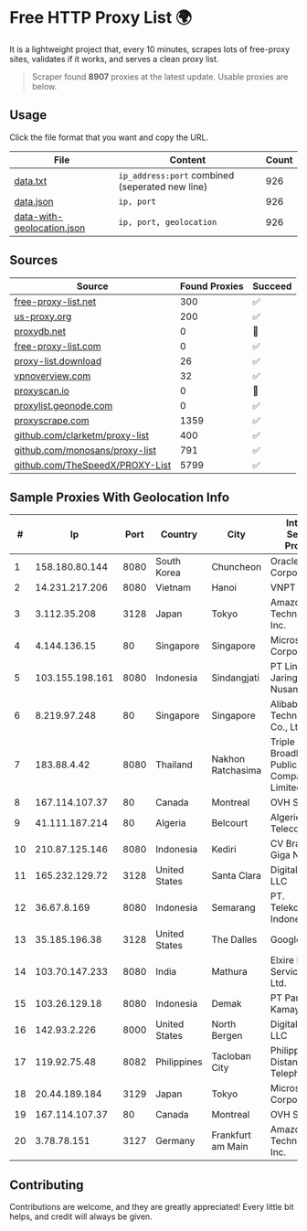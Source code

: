 
# Free HTTP Proxy List 🌍

It is a lightweight project that, every 10 minutes, scrapes lots of free-proxy sites, validates if it works, and serves a clean proxy list.


> Scraper found **8907** proxies at the latest update. Usable proxies are below.

## Usage

Click the file format that you want and copy the URL.


|File|Content|Count|
|----|-------|-----|
|[data.txt](https://raw.githubusercontent.com/themiralay/Proxy-List-World/master/data.txt)|`ip_address:port` combined (seperated new line)|926|
|[data.json](https://raw.githubusercontent.com/themiralay/Proxy-List-World/master/data.json)|`ip, port`|926|
|[data-with-geolocation.json](https://raw.githubusercontent.com/themiralay/Proxy-List-World/master/data-with-geolocation.json)|`ip, port, geolocation`|926|

## Sources

|Source|Found Proxies|Succeed|
|------|-------------|-------|
|[free-proxy-list.net](https://free-proxy-list.net)|300|✅|
|[us-proxy.org](https://www.us-proxy.org)|200|✅|
|[proxydb.net](http://proxydb.net)|0|🚫|
|[free-proxy-list.com](https://free-proxy-list.com/?page=&port=&type%5B%5D=http&type%5B%5D=https&up_time=0&search=Search)|0|✅|
|[proxy-list.download](https://www.proxy-list.download/HTTP)|26|✅|
|[vpnoverview.com](https://vpnoverview.com/privacy/anonymous-browsing/free-proxy-servers)|32|✅|
|[proxyscan.io](https://www.proxyscan.io)|0|🚫|
|[proxylist.geonode.com](https://proxylist.geonode.com/api/proxy-list?limit=300&page=1&sort_by=lastChecked&sort_type=desc&protocols=http,https)|0|✅|
|[proxyscrape.com](https://api.proxyscrape.com/v2/?request=displayproxies&protocol=http&timeout=10000&country=all&ssl=all&anonymity=all)|1359|✅|
|[github.com/clarketm/proxy-list](https://raw.githubusercontent.com/clarketm/proxy-list/master/proxy-list-raw.txt)|400|✅|
|[github.com/monosans/proxy-list](https://raw.githubusercontent.com/monosans/proxy-list/main/proxies/http.txt)|791|✅|
|[github.com/TheSpeedX/PROXY-List](https://raw.githubusercontent.com/TheSpeedX/PROXY-List/master/http.txt)|5799|✅|


## Sample Proxies With Geolocation Info

|#|Ip|Port|Country|City|Internet Service Provider|
|-|--|----|-------|----|-------------------------|
|1|158.180.80.144|8080|South Korea|Chuncheon|Oracle Corporation|
|2|14.231.217.206|8080|Vietnam|Hanoi|VNPT|
|3|3.112.35.208|3128|Japan|Tokyo|Amazon Technologies Inc.|
|4|4.144.136.15|80|Singapore|Singapore|Microsoft Corporation|
|5|103.155.198.161|8080|Indonesia|Sindangjati|PT Lintas Jaringan Nusantara|
|6|8.219.97.248|80|Singapore|Singapore|Alibaba (US) Technology Co., Ltd.|
|7|183.88.4.42|8080|Thailand|Nakhon Ratchasima|Triple T Broadband Public Company Limited|
|8|167.114.107.37|80|Canada|Montreal|OVH SAS|
|9|41.111.187.214|80|Algeria|Belcourt|Algerie Telecom|
|10|210.87.125.146|8080|Indonesia|Kediri|CV Brawijaya Giga Network|
|11|165.232.129.72|3128|United States|Santa Clara|DigitalOcean, LLC|
|12|36.67.8.169|8080|Indonesia|Semarang|PT. Telekomunikasi Indonesia|
|13|35.185.196.38|3128|United States|The Dalles|Google LLC|
|14|103.70.147.233|8080|India|Mathura|Elxire Data Services Pvt. Ltd.|
|15|103.26.129.18|8080|Indonesia|Demak|PT Panglima Kamayo Media|
|16|142.93.2.226|8000|United States|North Bergen|DigitalOcean, LLC|
|17|119.92.75.48|8082|Philippines|Tacloban City|Philippine Long Distance Telephone Co.|
|18|20.44.189.184|3129|Japan|Tokyo|Microsoft Corporation|
|19|167.114.107.37|80|Canada|Montreal|OVH SAS|
|20|3.78.78.151|3127|Germany|Frankfurt am Main|Amazon Technologies Inc.|



## Contributing

Contributions are welcome, and they are greatly appreciated! Every
little bit helps, and credit will always be given.

